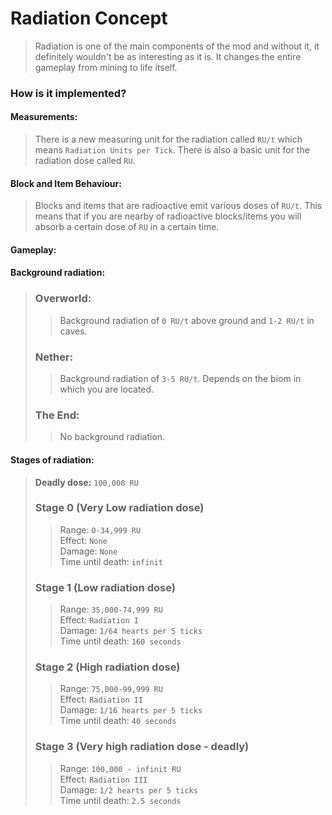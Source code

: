 # Radiation Concept

>Radiation is one of the main components of the mod and without it, it definitely wouldn't be as interesting as it is. It changes the entire gameplay from mining to life itself. 

### How is it implemented?

#### Measurements:

> There is a new measuring unit for the radiation called `RU/t` which means `Radiation Units per Tick`.
> There is also a basic unit for the radiation dose called `RU`.

#### Block and Item Behaviour:

> Blocks and items that are radioactive emit various doses of `RU/t`.
> This means that if you are nearby of radioactive blocks/items you will absorb a certain dose of `RU` in a certain time.
 
#### Gameplay:

#### Background radiation:

> ### Overworld:
> > Background radiation of `0 RU/t` above ground and `1-2 RU/t` in caves.
> ### Nether:
> > Background radiation of `3-5 RU/t`. Depends on the biom in which you are located.
> ### The End:
> > No background radiation.
 
#### Stages of radiation:

> **Deadly dose:** `100,000 RU`
> ### Stage 0 (Very Low radiation dose)
> > Range: `0-34,999 RU`\
> > Effect: `None`\
> > Damage: `None`\
> > Time until death: `infinit`
> ### Stage 1 (Low radiation dose)
> > Range: `35,000-74,999 RU`\
> > Effect: `Radiation I`\
> > Damage: `1/64 hearts per 5 ticks`\
> > Time until death: `160 seconds`
> ### Stage 2 (High radiation dose)
> > Range: `75,000-99,999 RU`\
> > Effect: `Radiation II`\
> > Damage: `1/16 hearts per 5 ticks`\
> > Time until death: `40 seconds`
> ### Stage 3 (Very high radiation dose - deadly)
> > Range: `100,000 - infinit RU`\
> > Effect: `Radiation III`\
> > Damage: `1/2 hearts per 5 ticks`\
> > Time until death: `2.5 seconds`


